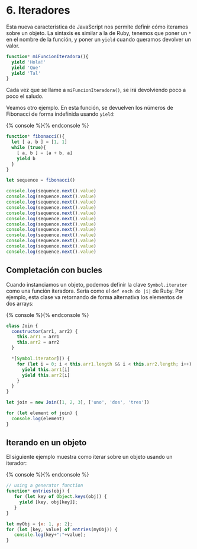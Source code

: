 # 6. Iteradores

Esta nueva característica de JavaScript nos permite definir cómo iteramos sobre un objeto. La sintaxis es similar a la de Ruby, tenemos que poner un `*` en el nombre de la función, y poner un `yield` cuando queramos devolver un valor.

```JavaScript
function* miFuncionIteradora(){
  yield 'Hola!'
  yield 'Que'
  yield 'Tal'
}
```

Cada vez que se llame a `miFuncionIteradora()`, se irá devolviendo poco a poco el saludo.

Veamos otro ejemplo. En esta función, se devuelven los números de Fibonacci de forma indefinida usando `yield`:

{% console %}{% endconsole %}

```JavaScript
function* fibonacci(){
  let [ a, b ] = [1, 1]
  while (true){
    [ a, b ] = [a + b, a]
    yield b
  }
}

let sequence = fibonacci()

console.log(sequence.next().value)
console.log(sequence.next().value)
console.log(sequence.next().value)
console.log(sequence.next().value)
console.log(sequence.next().value)
console.log(sequence.next().value)
console.log(sequence.next().value)
console.log(sequence.next().value)
console.log(sequence.next().value)
console.log(sequence.next().value)
console.log(sequence.next().value)
console.log(sequence.next().value)
```

## Completación con bucles

Cuando instanciamos un objeto, podemos definir la clave `Symbol.iterator` como una función iteradora. Sería como el `def each do |i|` de Ruby. Por ejemplo, esta clase va retornando de forma alternativa los elementos de dos arrays:

{% console %}{% endconsole %}

```JavaScript
class Join {
  constructor(arr1, arr2) {
    this.arr1 = arr1
    this.arr2 = arr2
  }

  *[Symbol.iterator]() {
    for (let i = 0; i < this.arr1.length && i < this.arr2.length; i++) {
      yield this.arr1[i]
      yield this.arr2[i]
    }
  }
}

let join = new Join([1, 2, 3], ['uno', 'dos', 'tres'])

for (let element of join) {
  console.log(element)
}
```

## Iterando en un objeto

El siguiente ejemplo muestra como iterar sobre un objeto usando un iterador:

{% console %}{% endconsole %}

```JavaScript
// using a generator function
function* entries(obj) {
   for (let key of Object.keys(obj)) {
     yield [key, obj[key]];
   }
}

let myObj = {x: 1, y: 2};
for (let [key, value] of entries(myObj)) {
   console.log(key+":"+value);
}
```
